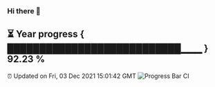 ### Hi there 👋
⏳ Year progress { ███████████████████████████▁▁▁ } 92.23 %
---
⏰ Updated on Fri, 03 Dec 2021 15:01:42 GMT
![Progress Bar CI](https://github.com/liununu/liununu/workflows/Progress%20Bar%20CI/badge.svg)
